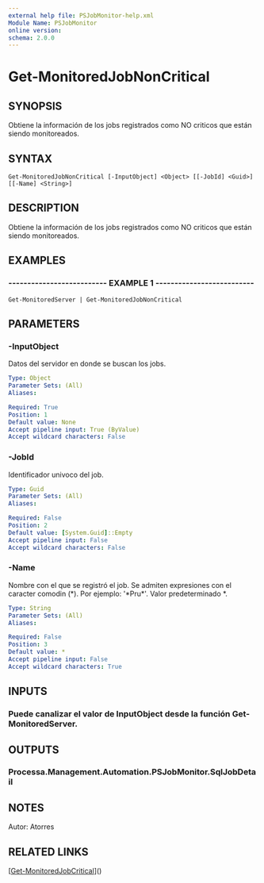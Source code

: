 ```yaml
---
external help file: PSJobMonitor-help.xml
Module Name: PSJobMonitor
online version: 
schema: 2.0.0
---
```


# Get-MonitoredJobNonCritical

## SYNOPSIS
Obtiene la información de los jobs registrados como NO criticos que están siendo monitoreados.

## SYNTAX

```
Get-MonitoredJobNonCritical [-InputObject] <Object> [[-JobId] <Guid>] [[-Name] <String>]
```

## DESCRIPTION
Obtiene la información de los jobs registrados como NO criticos que están siendo monitoreados.

## EXAMPLES

### -------------------------- EXAMPLE 1 --------------------------
```
Get-MonitoredServer | Get-MonitoredJobNonCritical
```

## PARAMETERS

### -InputObject
Datos del servidor en donde se buscan los jobs.

```yaml
Type: Object
Parameter Sets: (All)
Aliases: 

Required: True
Position: 1
Default value: None
Accept pipeline input: True (ByValue)
Accept wildcard characters: False
```

### -JobId
Identificador univoco del job.

```yaml
Type: Guid
Parameter Sets: (All)
Aliases: 

Required: False
Position: 2
Default value: [System.Guid]::Empty
Accept pipeline input: False
Accept wildcard characters: False
```

### -Name
Nombre con el que se registró el job.
Se admiten expresiones con el caracter comodin (\*).
Por ejemplo: '\*Pru\*'.
Valor predeterminado \*.

```yaml
Type: String
Parameter Sets: (All)
Aliases: 

Required: False
Position: 3
Default value: *
Accept pipeline input: False
Accept wildcard characters: True
```

## INPUTS

### Puede canalizar el valor de InputObject desde la función Get-MonitoredServer.

## OUTPUTS

### Processa.Management.Automation.PSJobMonitor.SqlJobDetail

## NOTES
Autor: Atorres

## RELATED LINKS

[[Get-MonitoredJobCritical](Get-MonitoredJobCritical.md)]()

